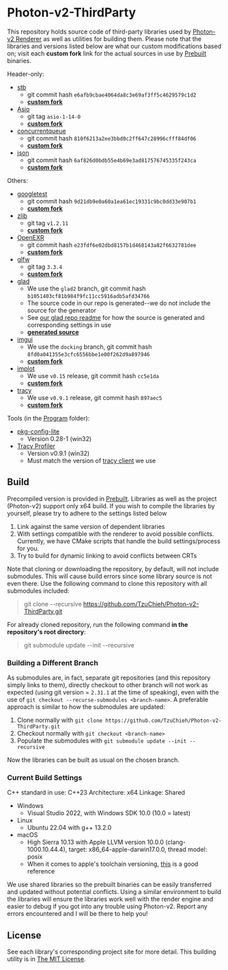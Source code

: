 # Photon-v2-ThirdParty

This repository holds source code of third-party libraries used by [Photon-v2 Renderer](https://github.com/TzuChieh/Photon-v2) as well as utilities for building them. Please note that the libraries and versions listed below are what our custom modifications based on; visit each __custom fork__ link for the actual sources in use by [Prebuilt](./Prebuilt/) binaries.

Header-only:

* [stb](https://github.com/nothings/stb)
  * git commit hash `e6afb9cbae4064da8c3e69af3ff5c4629579c1d2`
  * [__custom fork__](https://github.com/TzuChieh/stb/tree/photon)
* [Asio](https://github.com/chriskohlhoff/asio)
  * git tag `asio-1-14-0`
  * [__custom fork__](https://github.com/TzuChieh/asio/tree/photon)
* [concurrentqueue](https://github.com/cameron314/concurrentqueue)
  * git commit hash `810f6213a2ee3bbd0c2ff647c28996cfff84df06`
  * [__custom fork__](https://github.com/TzuChieh/concurrentqueue/tree/photon)
* [json](https://github.com/nlohmann/json)
  * git commit hash `6af826d0bdb55e4b69e3ad817576745335f243ca`
  * [__custom fork__](https://github.com/TzuChieh/json/tree/photon)

Others:

* [googletest](https://github.com/google/googletest)
  * git commit hash `9d21db9e0a60a1ea61ec19331c9bc0dd33e907b1`
  * [__custom fork__](https://github.com/TzuChieh/googletest/tree/photon)
* [zlib](https://github.com/madler/zlib)
  * git tag `v1.2.11`
  * [__custom fork__](https://github.com/TzuChieh/zlib/tree/photon)
* [OpenEXR](https://github.com/openexr/openexr)
  * git commit hash `e23fdf6e02dbd8157b1d468143a82f6632781dee`
  * [__custom fork__](https://github.com/TzuChieh/openexr/tree/photon)
* [glfw](https://github.com/glfw/glfw)
  * git tag `3.3.4`
  * [__custom fork__](https://github.com/TzuChieh/glfw/tree/photon)
* [glad](https://github.com/Dav1dde/glad)
  * We use the `glad2` branch, git commit hash `b1051403cf81b984f9fc11cc5916adb5afd34766`
  * The source code in our repo is generated--we do not include the source for the generator
  * See [our glad repo readme](https://github.com/TzuChieh/glad/tree/photon) for how the source is generated and corresponding settings in use
  * [__generated source__](https://github.com/TzuChieh/glad/tree/photon)
* [imgui](https://github.com/ocornut/imgui)
  * We use the `docking` branch, git commit hash `8fd0a041355e3cfc6556bbe1e00f262d9a897946`
  * [__custom fork__](https://github.com/TzuChieh/imgui/tree/photon)
* [implot](https://github.com/epezent/implot)
  * We use `v0.15` release, git commit hash `cc5e1da`
  * [__custom fork__](https://github.com/TzuChieh/implot/tree/photon)
* [tracy](https://github.com/wolfpld/tracy)
  * We use `v0.9.1` release, git commit hash `897aec5`
  * [__custom fork__](https://github.com/TzuChieh/tracy/tree/photon)

Tools (in the [Program](./Program) folder):

* [pkg-config-lite](https://sourceforge.net/projects/pkgconfiglite/)
  * Version 0.28-1 (win32)
* [Tracy Profiler](https://github.com/wolfpld/tracy/releases/tag/v0.9.1)
  * Version v0.9.1 (win32)
  * Must match the version of [tracy client](./tracy) we use

## Build

Precompiled version is provided in [Prebuilt](./Prebuilt). Libraries as well as the project (Photon-v2) support only x64 build. If you wish to compile the libraries by yourself, please try to adhere to the settings listed below

1. Link against the same version of dependent libraries
2. With settings compatible with the renderer to avoid possible conflicts. Currently, we have CMake scripts that handle the build settings/process for you.
3. Try to build for dynamic linking to avoid conflicts between CRTs

Note that cloning or downloading the repository, by default, will not include submodules. This will cause build errors since some library source is not even there. Use the following command to clone this repository with all submodules included:

> git clone --recursive https://github.com/TzuChieh/Photon-v2-ThirdParty.git

For already cloned repository, run the following command **in the repository's root directory**:

> git submodule update --init --recursive

### Building a Different Branch

As submodules are, in fact, separate git repositories (and this repository simply links to them), directly checkout to other branch will not work as expected (using git version = `2.31.1` at the time of speaking), even with the use of `git checkout --recurse-submodules <branch-name>`. A preferable approach is similar to how the submodules are updated:

1. Clone normally with `git clone https://github.com/TzuChieh/Photon-v2-ThirdParty.git`
2. Checkout normally with `git checkout <branch-name>`
3. Populate the submodules with `git submodule update --init --recursive`

Now the libraries can be built as usual on the chosen branch.

### Current Build Settings

C++ standard in use: C++23
Architecture: x64
Linkage: Shared

* Windows
  * Visual Studio 2022, with Windows SDK 10.0 (10.0 = latest)
* Linux
  * Ubuntu 22.04 with g++ 13.2.0
* macOS
  * High Sierra 10.13 with Apple LLVM version 10.0.0 (clang-1000.10.44.4), target: x86_64-apple-darwin17.0.0, thread model: posix
  * When it comes to apple's toolchain versioning, [this](https://gist.github.com/yamaya/2924292) is a good reference

We use shared libraries so the prebuilt binaries can be easily transferred and updated without potential conflicts. Using a similar environment to build the libraries will ensure the libraries work well with the render engine and easier to debug if you got into any trouble using Photon-v2. Report any errors encountered and I will be there to help you!

## License

See each library's corresponding project site for more detail. This building utility is in [The MIT License](LICENSE).
